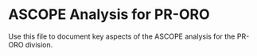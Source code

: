 # ASCOPE Analysis for PR-ORO

Use this file to document key aspects of the ASCOPE analysis for the PR-ORO division.

